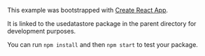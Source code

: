 This example was bootstrapped with [Create React App](https://github.com/facebook/create-react-app).

It is linked to the usedatastore package in the parent directory for development purposes.

You can run `npm install` and then `npm start` to test your package.
